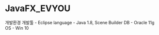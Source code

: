 # JavaFX_EVYOU   
개발환경   개발툴 - Eclipse   language - Java 1.8, Scene Builder   DB - Oracle 11g   OS - Win 10
